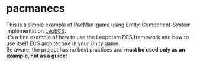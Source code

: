 # pacmanecs
This is a simple example of PacMan-game using Entity-Component-System implementation [LeoECS](https://github.com/Leopotam/ecs). \
It's a fine example of how to use the Leopotam ECS framework and how to use itself ECS architecture in your Unity game.\
Be aware, the project has no best practices and **must be used only as an example, not as a guide**!